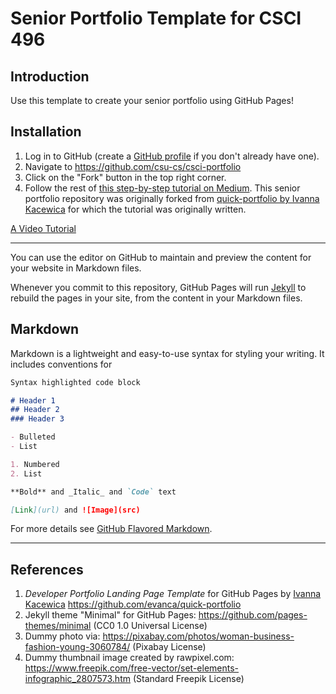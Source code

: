 Senior Portfolio Template for CSCI 496
======================================

## Introduction

Use this template to create your senior portfolio using GitHub Pages!

## Installation

1.  Log in to GitHub (create a [GitHub profile](https://github.com/join) if you don't already have one).
2.  Navigate to https://github.com/csu-cs/csci-portfolio
3.  Click on the "Fork" button in the top right corner.
4.  Follow the rest of [this step-by-step tutorial on Medium](https://medium.com/@evanca/set-up-your-portfolio-website-in-less-than-10-minutes-with-github-pages-d0efa8ff56fd). This senior portfolio repository was originally forked from  [quick-portfolio by Ivanna Kacewica](https://github.com/evanca/quick-portfolio) for which the tutorial was originally written.

[A Video Tutorial](https://youtu.be/ECtcGftiCBI)

___

You can use the editor on GitHub to maintain and preview the content for your website in Markdown files.

Whenever you commit to this repository, GitHub Pages will run [Jekyll](https://jekyllrb.com/) to rebuild the pages in your site, from the content in your Markdown files.

## Markdown

Markdown is a lightweight and easy-to-use syntax for styling your writing. It includes conventions for

```markdown
Syntax highlighted code block

# Header 1
## Header 2
### Header 3

- Bulleted
- List

1. Numbered
2. List

**Bold** and _Italic_ and `Code` text

[Link](url) and ![Image](src)
```

For more details see [GitHub Flavored Markdown](https://guides.github.com/features/mastering-markdown/).

___

## References

1.  *Developer Portfolio Landing Page Template* for GitHub Pages by [Ivanna Kacewica](https://github.com/evanca) https://github.com/evanca/quick-portfolio
2.  Jekyll theme "Minimal" for GitHub Pages: https://github.com/pages-themes/minimal (CC0 1.0 Universal License)
3.  Dummy photo via: https://pixabay.com/photos/woman-business-fashion-young-3060784/ (Pixabay License)
4.  Dummy thumbnail image created by rawpixel.com: https://www.freepik.com/free-vector/set-elements-infographic_2807573.htm (Standard Freepik License)
